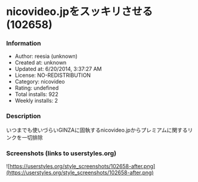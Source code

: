 # nicovideo.jpをスッキリさせる (102658)

### Information
- Author: reesia (unknown)
- Created at: unknown
- Updated at: 6/20/2014, 3:37:27 AM
- License: NO-REDISTRIBUTION
- Category: nicovideo
- Rating: undefined
- Total installs: 922
- Weekly installs: 2


### Description
いつまでも使いづらいGINZAに固執するnicovideo.jpからプレミアムに関するリンクを一切排除


### Screenshots (links to userstyles.org)
![https://userstyles.org/style_screenshots/102658-after.png](https://userstyles.org/style_screenshots/102658-after.png)



